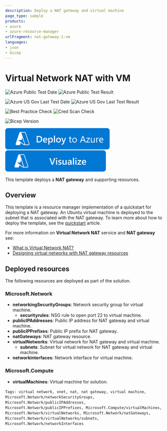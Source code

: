 ```yaml
---
description: Deploy a NAT gateway and virtual machine
page_type: sample
products:
- azure
- azure-resource-manager
urlFragment: nat-gateway-1-vm
languages:
- json
- bicep
---
```

# Virtual Network NAT with VM

![Azure Public Test Date](https://azurequickstartsservice.blob.core.windows.net/badges/quickstarts/microsoft.network/nat-gateway-1-vm/PublicLastTestDate.svg)
![Azure Public Test Result](https://azurequickstartsservice.blob.core.windows.net/badges/quickstarts/microsoft.network/nat-gateway-1-vm/PublicDeployment.svg)

![Azure US Gov Last Test Date](https://azurequickstartsservice.blob.core.windows.net/badges/quickstarts/microsoft.network/nat-gateway-1-vm/FairfaxLastTestDate.svg)
![Azure US Gov Last Test Result](https://azurequickstartsservice.blob.core.windows.net/badges/quickstarts/microsoft.network/nat-gateway-1-vm/FairfaxDeployment.svg)

![Best Practice Check](https://azurequickstartsservice.blob.core.windows.net/badges/quickstarts/microsoft.network/nat-gateway-1-vm/BestPracticeResult.svg)
![Cred Scan Check](https://azurequickstartsservice.blob.core.windows.net/badges/quickstarts/microsoft.network/nat-gateway-1-vm/CredScanResult.svg)

![Bicep Version](https://azurequickstartsservice.blob.core.windows.net/badges/quickstarts/microsoft.network/nat-gateway-1-vm/BicepVersion.svg)

[![Deploy To Azure](https://raw.githubusercontent.com/Azure/azure-quickstart-templates/master/1-CONTRIBUTION-GUIDE/images/deploytoazure.svg?sanitize=true)](https://portal.azure.com/#create/Microsoft.Template/uri/https%3A%2F%2Fraw.githubusercontent.com%2FAzure%2Fazure-quickstart-templates%2Fmaster%2Fquickstarts%2Fmicrosoft.network%2Fnat-gateway-1-vm%2Fazuredeploy.json)
[![Visualize](https://raw.githubusercontent.com/Azure/azure-quickstart-templates/master/1-CONTRIBUTION-GUIDE/images/visualizebutton.svg?sanitize=true)](http://armviz.io/#/?load=https%3A%2F%2Fraw.githubusercontent.com%2FAzure%2Fazure-quickstart-templates%2Fmaster%2Fquickstarts%2Fmicrosoft.network%2Fnat-gateway-1-vm%2Fazuredeploy.json)

This template deploys a **NAT gateway** and supporting resources.

## Overview

This template is a resource manager implementation of a quickstart for deploying a NAT gateway. An Ubuntu virtual machine is deployed to the subnet that is associated with the NAT gateway. To learn more about how to deploy the template, see the [quickstart](https://docs.microsoft.com/azure/virtual-network/quickstart-create-nat-gateway-template) article.

For more information on **Virtual Network NAT** service and **NAT gateway** see:

- [What is Virtual Network NAT?](https://docs.microsoft.com/azure/virtual-network/nat-overview)
- [Designing virtual networks with NAT gateway resources](https://docs.microsoft.com/azure/virtual-network/nat-gateway-resource)

## Deployed resources

The following resources are deployed as part of the solution.

### Microsoft.Network

- **networkingSecurityGroups**: Network security group for virtual machine.
  - **securityrules**: NSG rule to open port 22 to virtual machine.
- **publicIPAddresses**: Public IP address for NAT gateway and virtual machine.
- **publicIPPrefixes**: Public IP prefix for NAT gateway.
- **natGateways**: NAT gateway resource.
- **virtualNetworks**: Virtual network for NAT gateway and virtual machine.
  - **subnets**: Subnet for virtual network for NAT gateway and virtual machine.
- **networkinterfaces**: Network interface for virtual machine.

### Microsoft.Compute

- **virtualMachines**: Virtual machine for solution.

`Tags: virtual network, vnet, nat, nat gateway, virtual machine, Microsoft.Network/networkSecurityGroups, Microsoft.Network/publicIPAddresses, Microsoft.Network/publicIPPrefixes, Microsoft.Compute/virtualMachines, Microsoft.Network/virtualNetworks, Microsoft.Network/natGateways, Microsoft.Network/virtualNetworks/subnets, Microsoft.Network/networkInterfaces`
